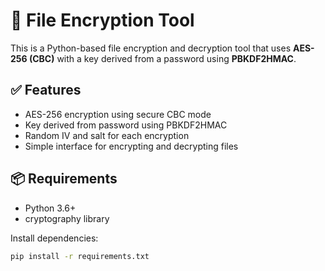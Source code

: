 # 🔐 File Encryption Tool

This is a Python-based file encryption and decryption tool that uses **AES-256 (CBC)** with a key derived from a password using **PBKDF2HMAC**.

## ✅ Features

- AES-256 encryption using secure CBC mode
- Key derived from password using PBKDF2HMAC
- Random IV and salt for each encryption
- Simple interface for encrypting and decrypting files

## 📦 Requirements

- Python 3.6+
- cryptography library

Install dependencies:
```bash
pip install -r requirements.txt
